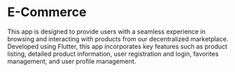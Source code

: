 # E-Commerce
This app is designed to provide users with a seamless experience in browsing and interacting with products from our decentralized marketplace. Developed using Flutter, this app incorporates key features such as product listing, detailed product information, user registration and login, favorites management, and user profile management.
